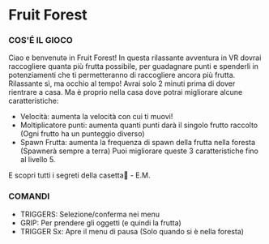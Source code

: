 # Fruit Forest

### COS'É IL GIOCO
Ciao e benvenutə in Fruit Forest!
In questa rilassante avventura in VR dovrai raccogliere quanta più frutta possibile, per guadagnare punti e spenderli in potenziamenti che ti permetteranno di raccogliere ancora più frutta.
Rilassante sì, ma occhio al tempo! Avrai solo 2 minuti prima di dover rientrare a casa.
Ma è proprio nella casa dove potrai migliorare alcune caratteristiche:
- Velocità: aumenta la velocità con cui ti muovi!
- Moltiplicatore punti: aumenta quanti punti darà il singolo frutto raccolto (Ogni frutto ha un punteggio diverso) 
- Spawn Frutta: aumenta la frequenza di spawn della frutta nella foresta (Spawnerà sempre a terra)
Puoi migliorare queste 3 caratteristiche fino al livello 5.

E scopri tutti i segreti della casetta👀 - E.M.

### COMANDI
- TRIGGERS: Selezione/conferma nei menu
- GRIP: Per prendere gli oggetti (e quindi la frutta)
- TRIGGER Sx: Apre il menu di pausa (Solo quando si è nella foresta)